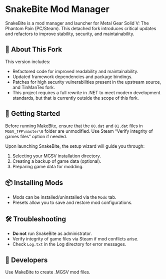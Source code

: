 # SnakeBite Mod Manager
SnakeBite is a mod manager and launcher for Metal Gear Solid V: The Phantom Pain (PC/Steam). This detached fork introduces critical updates and refactors to improve stability, security, and maintainability.

## 🔧 About This Fork
This version includes:

- Refactored code for improved readability and maintainability.
- Updated framework dependencies and package bindings.
- Patches for high security vulnerabilities present in the upstream source, and TinManTex fork.
- This project requires a full rewrite in .NET to meet modern development standards, but that is currently outside the scope of this fork.

## 🚀 Getting Started
Before running MakeBite, ensure that the `00.dat` and `01.dat` files in `MGSV_TPP\master\0` folder are unmodified. Use Steam “Verify integrity of games files” option if needed.

Upon launching SnakeBite, the setup wizard will guide you through:

1. Selecting your MGSV installation directory.
2. Creating a backup of game data (optional).
3. Preparing game data for modding.

## 📦 Installing Mods

- Mods can be installed/uninstalled via the `Mods` tab.
- Presets allow you to save and restore mod configurations.

## 🛠 Troubleshooting

- **Do not** run SnakeBite as administrator.
- Verify integrity of game files via Steam if mod conflicts arise.
- Check `Log.txt` in the Log directory for error messages.

## 🧪 Developers
Use MakeBite to create .MGSV mod files.
